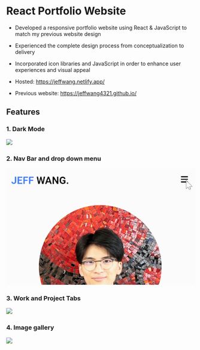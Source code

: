 # React Portfolio Website

- Developed a responsive portfolio website using React & JavaScript to match my previous website design

- Experienced the complete design process from conceptualization to delivery

- Incorporated icon libraries and JavaScript in order to enhance user experiences and visual appeal

- Hosted: https://jeffwang.netlify.app/

- Previous website: https://jeffwang4321.github.io/

## Features

### 1. Dark Mode
![](public/assets/Readme-darkmode.gif)

### 2. Nav Bar and drop down menu
![](public/assets/Readme-menu.gif)

### 3. Work and Project Tabs
![](public/assets/Readme-tabs.gif)

### 4. Image gallery
![](public/assets/Readme-gallery.gif)



